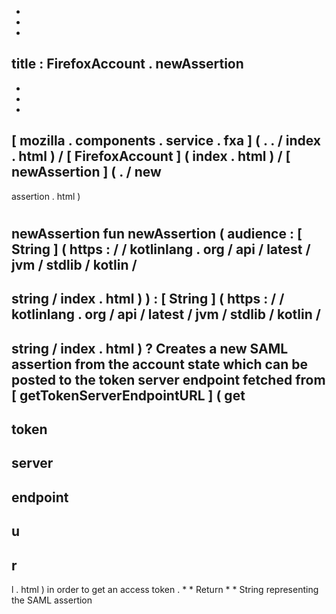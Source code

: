 -
-
-
title
:
FirefoxAccount
.
newAssertion
-
-
-
-
[
mozilla
.
components
.
service
.
fxa
]
(
.
.
/
index
.
html
)
/
[
FirefoxAccount
]
(
index
.
html
)
/
[
newAssertion
]
(
.
/
new
-
assertion
.
html
)
#
newAssertion
fun
newAssertion
(
audience
:
[
String
]
(
https
:
/
/
kotlinlang
.
org
/
api
/
latest
/
jvm
/
stdlib
/
kotlin
/
-
string
/
index
.
html
)
)
:
[
String
]
(
https
:
/
/
kotlinlang
.
org
/
api
/
latest
/
jvm
/
stdlib
/
kotlin
/
-
string
/
index
.
html
)
?
Creates
a
new
SAML
assertion
from
the
account
state
which
can
be
posted
to
the
token
server
endpoint
fetched
from
[
getTokenServerEndpointURL
]
(
get
-
token
-
server
-
endpoint
-
u
-
r
-
l
.
html
)
in
order
to
get
an
access
token
.
*
*
Return
*
*
String
representing
the
SAML
assertion
